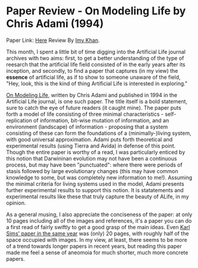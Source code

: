 # Paper Review - __On Modeling Life__ by Chris Adami (1994)
Paper Link: [Here](https://direct.mit.edu/artl/article-abstract/1/4/429/2236/On-Modeling-Life)
Review By [Imy Khan](https://twitter.com/Imy_TK).

This month, I spent a little bit of time digging into the Artificial Life journal archives with two aims: first, to get a better understanding of the type of reesarch that the artificial life field consisted of in the early years after its inception, and secondly, to find a paper that captures (in my view) the __essence__ of artificial life, as if to show to someone unaware of the field, "Hey, look, this is the kind of thing Artificial Life is interested in exploring."

[On Modeling Life](https://direct.mit.edu/artl/article-abstract/1/4/429/2236/On-Modeling-Life?redirectedFrom=fulltext), written by Chris Adami and published in 1994 in the Artificial Life journal, is one such paper. The title itself is a bold statement, sure to catch the eye of future readers (it caught mine). The paper puts forth a model of life consisting of three minimal characteristics - self-replication of information, bit-wise mutation of information, and an environment (landscape) of information - proposing that a system consisting of these can form the foundations of a (minimally-)living system, with good universal approximation. Adami puts forth theoretical and experimental results (using Tierra and Avida) in defense of this point. Though the entire paper is worthy of a read, I was particularly enticed by this notion that Darwininan evolution may not have been a continuous process, but may have been "punctuated": where there were periods of stasis followed by large evolutionary changes (this may have common knowledge to some, but was completely new information to me!). Assuming the minimal criteria for living systems used in the model, Adami presents further experimental results to support this notion. It is statatements and experimental results like these that truly capture the beauty of ALife, in my opinion.

As a general musing, I also appreciate the conciseness of the paper: at only 10 pages including all of the images and references, it's a paper you can do a first read of fairly swiftly to get a good grasp of the main ideas. Even [Karl Sims' paper in the same year](https://direct.mit.edu/artl/article-abstract/1/4/353/2234/Evolving-3D-Morphology-and-Behavior-by-Competition) was (only) 20 pages, with roughly half of the space occupied with images. In my view, at least, there seems to be more of a trend towards longer papers in recent years, but reading this paper made me feel a sense of aneomoia for much shorter, much more concrete papers.